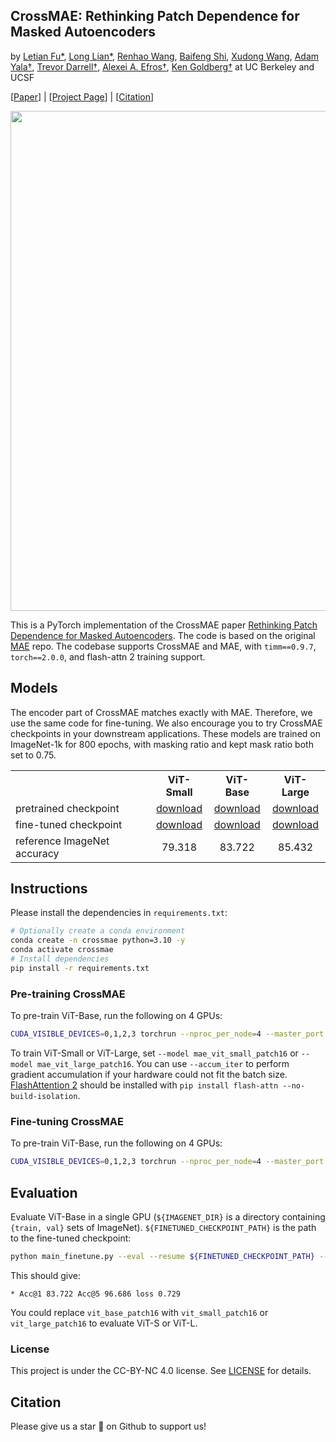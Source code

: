 ## CrossMAE: Rethinking Patch Dependence for Masked Autoencoders
by <a href="https://max-fu.github.io">Letian Fu*</a>, <a href="https://tonylian.com">Long Lian*</a>, <a href="https://renwang435.github.io">Renhao Wang</a>, <a href="https://bfshi.github.io">Baifeng Shi</a>, <a href="https://people.eecs.berkeley.edu/~xdwang">Xudong Wang</a>, <a href="https://www.adamyala.org">Adam Yala†</a>, <a href="https://people.eecs.berkeley.edu/~trevor">Trevor Darrell†</a>, <a href="https://people.eecs.berkeley.edu/~efros">Alexei A. Efros†</a>, <a href="https://goldberg.berkeley.edu">Ken Goldberg†</a> at UC Berkeley and UCSF

[[Paper](https://crossmae.github.io/assets/crossmae.pdf)] | [[Project Page](https://crossmae.github.io/)] | [[Citation](#citation)]


<p align="center">
  <img src="https://crossmae.github.io/crossmae2.jpg" width="800">
</p>

This is a PyTorch implementation of the CrossMAE paper [Rethinking Patch Dependence for Masked Autoencoders](https://crossmae.github.io/). The code is based on the original [MAE](https://github.com/facebookresearch/mae) repo. The codebase supports CrossMAE and MAE, with `timm==0.9.7`, `torch==2.0.0`, and flash-attn 2 training support.

## Models
The encoder part of CrossMAE matches exactly with MAE. Therefore, we use the same code for fine-tuning. We also encourage you to try CrossMAE checkpoints in your downstream applications. These models are trained on ImageNet-1k for 800 epochs, with masking ratio and kept mask ratio both set to 0.75.

<table><tbody>
<!-- START TABLE -->
<!-- TABLE HEADER -->
<th valign="bottom"></th>
<th valign="bottom">ViT-Small</th>
<th valign="bottom">ViT-Base</th>
<th valign="bottom">ViT-Large</th>
<!-- TABLE BODY -->
<tr><td align="left">pretrained checkpoint</td>
<td align="center"><a href='https://huggingface.co/longlian/CrossMAE/resolve/main/vits-mr0.75-kmr0.75-dd12/imagenet-mae-cross-vits-pretrain-wfm-mr0.75-kmr0.75-dd12-ep800-ui.pth?download=true'>download</a></td>
<td align="center"><a href='https://huggingface.co/longlian/CrossMAE/resolve/main/vitb-mr0.75-kmr0.75-dd12/imagenet-mae-cross-vitb-pretrain-wfm-mr0.75-kmr0.75-dd12-ep800-ui.pth?download=true'>download</a></td>
<td align="center"><a href='https://huggingface.co/longlian/CrossMAE/resolve/main/vitl-mr0.75-kmr0.75-dd12/imagenet-mae-cross-vitl-pretrain-wfm-mr0.75-kmr0.75-dd12-ep800-ui.pth?download=true'>download</a></td>
</tr>
<tr><td align="left">fine-tuned checkpoint</td>
<td align="center"><a href='https://huggingface.co/longlian/CrossMAE/resolve/main/vits-mr0.75-kmr0.75-dd12/imagenet-mae-cross-vits-finetune-wfm-mr0.75-kmr0.75-dd12-ep800-ui.pth?download=true'>download</a></td>
<td align="center"><a href='https://huggingface.co/longlian/CrossMAE/resolve/main/vitb-mr0.75-kmr0.75-dd12/imagenet-mae-cross-vitb-finetune-wfm-mr0.75-kmr0.75-dd12-ep800-ui.pth?download=true'>download</a></td>
<td align="center"><a href='https://huggingface.co/longlian/CrossMAE/resolve/main/vitl-mr0.75-kmr0.75-dd12/imagenet-mae-cross-vitl-finetune-wfm-mr0.75-kmr0.75-dd12-ep800-ui.pth?download=true'>download</a></td>
</tr>
<tr><td align="left">reference ImageNet accuracy</td>
<td align="center">79.318</td>
<td align="center">83.722</td>
<td align="center">85.432</td>
</tr>
</tbody></table>

## Instructions
Please install the dependencies in `requirements.txt`:
```sh
# Optionally create a conda environment
conda create -n crossmae python=3.10 -y
conda activate crossmae
# Install dependencies
pip install -r requirements.txt
```

### Pre-training CrossMAE
To pre-train ViT-Base, run the following on 4 GPUs:
```sh
CUDA_VISIBLE_DEVICES=0,1,2,3 torchrun --nproc_per_node=4 --master_port 1234 main_pretrain.py --batch_size 1024 --model mae_vit_base_patch16 --norm_pix_loss --blr 1.5e-4 --weight_decay 0.05 --data_path ${IMAGENET_DIR} --num_workers 20 --enable_flash_attention2 --multi_epochs_dataloader --output_dir output/imagenet-crossmae-vitb-pretrain-wfm-mr0.75-kmr0.25-dd12-ep800 --cross_mae --weight_fm --decoder_depth 12 --mask_ratio 0.75 --kept_mask_ratio 0.25 --epochs 800 --warmup_epochs 40 --use_input
```

To train ViT-Small or ViT-Large, set `--model mae_vit_small_patch16` or `--model mae_vit_large_patch16`. You can use `--accum_iter` to perform gradient accumulation if your hardware could not fit the batch size. [FlashAttention 2](https://github.com/Dao-AILab/flash-attention) should be installed with `pip install flash-attn --no-build-isolation`.

### Fine-tuning CrossMAE
To pre-train ViT-Base, run the following on 4 GPUs:
```sh
CUDA_VISIBLE_DEVICES=0,1,2,3 torchrun --nproc_per_node=4 --master_port 1234 main_finetune.py --batch_size 256 --model vit_base_patch16 --finetune output/imagenet-crossmae-vitb-pretrain-wfm-mr0.75-kmr0.25-dd12-ep800/checkpoint.pth --epoch 100 --blr 5e-4 --layer_decay 0.65 --weight_decay 0.05 --drop_path 0.1 --reprob 0.25 --mixup 0.8 --cutmix 1.0 --dist_eval --data_path ${IMAGENET_DIR} --output_dir output/imagenet-crossmae-vitb-finetune-wfm-mr0.75-kmr0.25-dd12-ep800 --enable_flash_attention2 --multi_epochs_dataloader
```

## Evaluation
Evaluate ViT-Base in a single GPU (`${IMAGENET_DIR}` is a directory containing `{train, val}` sets of ImageNet). `${FINETUNED_CHECKPOINT_PATH}` is the path to the fine-tuned checkpoint:
```sh
python main_finetune.py --eval --resume ${FINETUNED_CHECKPOINT_PATH} --model vit_base_patch16 --batch_size 16 --data_path ${IMAGENET_DIR}
```
This should give:
```
* Acc@1 83.722 Acc@5 96.686 loss 0.729
```

You could replace `vit_base_patch16` with `vit_small_patch16` or `vit_large_patch16` to evaluate ViT-S or ViT-L.

### License

This project is under the CC-BY-NC 4.0 license. See [LICENSE](LICENSE) for details.

## Citation
Please give us a star 🌟 on Github to support us!

<!-- Please cite our work if you find our work inspiring or use our code in your work:
```

``` -->
